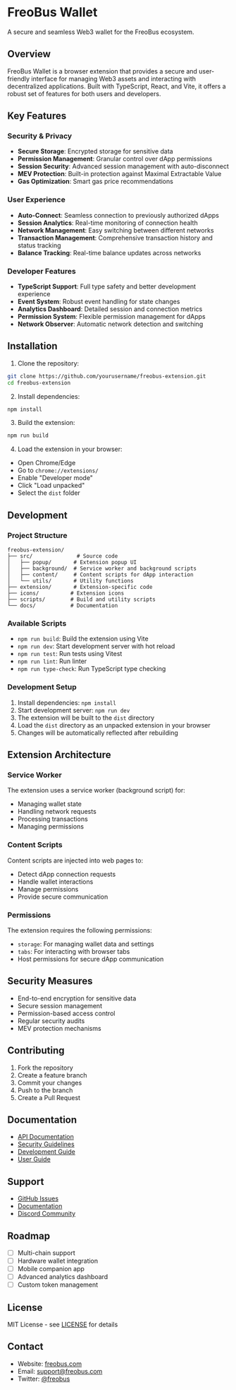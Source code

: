 # FreoBus Wallet

A secure and seamless Web3 wallet for the FreoBus ecosystem.

## Overview

FreoBus Wallet is a browser extension that provides a secure and user-friendly interface for managing Web3 assets and interacting with decentralized applications. Built with TypeScript, React, and Vite, it offers a robust set of features for both users and developers.

## Key Features

### Security & Privacy
- **Secure Storage**: Encrypted storage for sensitive data
- **Permission Management**: Granular control over dApp permissions
- **Session Security**: Advanced session management with auto-disconnect
- **MEV Protection**: Built-in protection against Maximal Extractable Value
- **Gas Optimization**: Smart gas price recommendations

### User Experience
- **Auto-Connect**: Seamless connection to previously authorized dApps
- **Session Analytics**: Real-time monitoring of connection health
- **Network Management**: Easy switching between different networks
- **Transaction Management**: Comprehensive transaction history and status tracking
- **Balance Tracking**: Real-time balance updates across networks

### Developer Features
- **TypeScript Support**: Full type safety and better development experience
- **Event System**: Robust event handling for state changes
- **Analytics Dashboard**: Detailed session and connection metrics
- **Permission System**: Flexible permission management for dApps
- **Network Observer**: Automatic network detection and switching

## Installation

1. Clone the repository:
```bash
git clone https://github.com/yourusername/freobus-extension.git
cd freobus-extension
```

2. Install dependencies:
```bash
npm install
```

3. Build the extension:
```bash
npm run build
```

4. Load the extension in your browser:
- Open Chrome/Edge
- Go to `chrome://extensions/`
- Enable "Developer mode"
- Click "Load unpacked"
- Select the `dist` folder

## Development

### Project Structure
```
freobus-extension/
├── src/              # Source code
│   ├── popup/       # Extension popup UI
│   ├── background/  # Service worker and background scripts
│   ├── content/     # Content scripts for dApp interaction
│   └── utils/       # Utility functions
├── extension/       # Extension-specific code
├── icons/          # Extension icons
├── scripts/        # Build and utility scripts
└── docs/           # Documentation
```

### Available Scripts
- `npm run build`: Build the extension using Vite
- `npm run dev`: Start development server with hot reload
- `npm run test`: Run tests using Vitest
- `npm run lint`: Run linter
- `npm run type-check`: Run TypeScript type checking

### Development Setup
1. Install dependencies: `npm install`
2. Start development server: `npm run dev`
3. The extension will be built to the `dist` directory
4. Load the `dist` directory as an unpacked extension in your browser
5. Changes will be automatically reflected after rebuilding

## Extension Architecture

### Service Worker
The extension uses a service worker (background script) for:
- Managing wallet state
- Handling network requests
- Processing transactions
- Managing permissions

### Content Scripts
Content scripts are injected into web pages to:
- Detect dApp connection requests
- Handle wallet interactions
- Manage permissions
- Provide secure communication

### Permissions
The extension requires the following permissions:
- `storage`: For managing wallet data and settings
- `tabs`: For interacting with browser tabs
- Host permissions for secure dApp communication

## Security Measures

- End-to-end encryption for sensitive data
- Secure session management
- Permission-based access control
- Regular security audits
- MEV protection mechanisms

## Contributing

1. Fork the repository
2. Create a feature branch
3. Commit your changes
4. Push to the branch
5. Create a Pull Request

## Documentation

- [API Documentation](./docs/api.md)
- [Security Guidelines](./docs/security.md)
- [Development Guide](./docs/development.md)
- [User Guide](./docs/user-guide.md)

## Support

- [GitHub Issues](https://github.com/yourusername/freobus-extension/issues)
- [Documentation](https://github.com/yourusername/freobus-extension/docs)
- [Discord Community](https://discord.gg/freobus)

## Roadmap

- [ ] Multi-chain support
- [ ] Hardware wallet integration
- [ ] Mobile companion app
- [ ] Advanced analytics dashboard
- [ ] Custom token management

## License

MIT License - see [LICENSE](./LICENSE) for details

## Contact

- Website: [freobus.com](https://freobus.com)
- Email: support@freobus.com
- Twitter: [@freobus](https://twitter.com/freobus) 